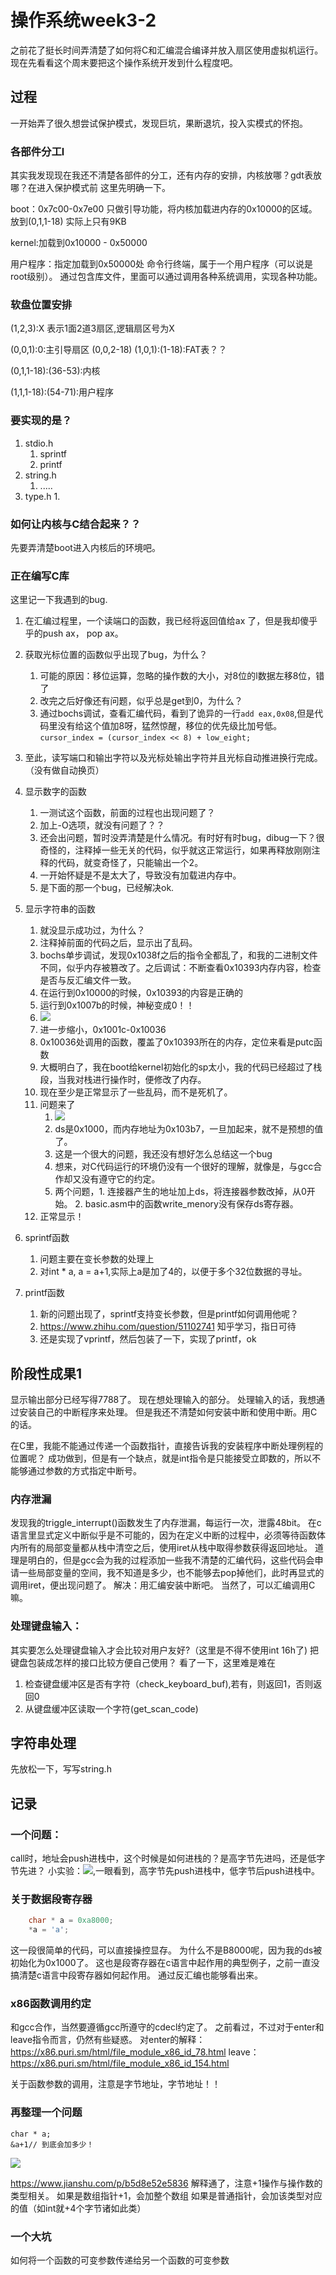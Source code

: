 # 操作系统week3-2

之前花了挺长时间弄清楚了如何将C和汇编混合编译并放入扇区使用虚拟机运行。
现在先看看这个周末要把这个操作系统开发到什么程度吧。

## 过程

一开始弄了很久想尝试保护模式，发现巨坑，果断退坑，投入实模式的怀抱。

### 各部件分工l

其实我发现现在我还不清楚各部件的分工，还有内存的安排，内核放哪？gdt表放哪？在进入保护模式前
这里先明确一下。

boot：0x7c00-0x7e00
    只做引导功能，将内核加载进内存的0x10000的区域。
    放到(0,1,1-18) 实际上只有9KB

kernel:加载到0x10000 - 0x50000

用户程序：指定加载到0x50000处
    命令行终端，属于一个用户程序（可以说是root级别）。
    通过包含库文件，里面可以通过调用各种系统调用，实现各种功能。

### 软盘位置安排

(1,2,3):X 表示1面2道3扇区,逻辑扇区号为X

(0,0,1):0:主引导扇区
(0,0,2-18)
(1,0,1):(1-18):FAT表？？

(0,1,1-18):(36-53):内核

(1,1,1-18):(54-71):用户程序

### 要实现的是？

1. stdio.h
    1. sprintf
    1. printf
1. string.h
    1. .....
1. type.h
    1. 

### 如何让内核与C结合起来？？

先要弄清楚boot进入内核后的环境吧。

### 正在编写C库

这里记一下我遇到的bug.

1. 在汇编过程里，一个读端口的函数，我已经将返回值给ax 了，但是我却傻乎乎的push ax， pop ax。
1. 获取光标位置的函数似乎出现了bug，为什么？
    1. 可能的原因：移位运算，忽略的操作数的大小，对8位的l数据左移8位，错了
    1. 改完之后好像还有问题，似乎总是get到0，为什么？
    1. 通过bochs调试，查看汇编代码，看到了诡异的一行`add eax,0x08`,但是代码里没有给这个值加8呀，猛然惊醒，移位的优先级比加号低。`cursor_index = (cursor_index << 8) + low_eight;`
1. 至此，读写端口和输出字符以及光标处输出字符并且光标自动推进换行完成。（没有做自动换页）


1. 显示数字的函数
    1. 一测试这个函数，前面的过程也出现问题了？
    1. 加上-O选项，就没有问题了？？
    1. 还会出问题，暂时没弄清楚是什么情况。有时好有时bug，dibug一下？很奇怪的，注释掉一些无关的代码，似乎就这正常运行，如果再释放刚刚注释的代码，就变奇怪了，只能输出一个2。
    1. 一开始怀疑是不是太大了，导致没有加载进内存中。
    1. 是下面的那一个bug，已经解决ok.

1. 显示字符串的函数
    1. 就没显示成功过，为什么？
    1. 注释掉前面的代码之后，显示出了乱码。
    1. bochs单步调试，发现0x1038f之后的指令全都乱了，和我的二进制文件不同，似乎内存被篡改了。之后调试：不断查看0x10393内存内容，检查是否与反汇编文件一致。
    1. 在运行到0x10000的时候，0x10393的内容是正确的
    1. 运行到0x1007b的时候，神秘变成0！！
    1. ![](https://i.loli.net/2018/03/24/5ab653c6c30ae.png)
    1. 进一步缩小，0x1001c-0x10036
    1. 0x10036处调用的函数，覆盖了0x10393所在的内存，定位来看是putc函数
    1. 大概明白了，我在boot给kernel初始化的sp太小，我的代码已经超过了栈段，当我对栈进行操作时，便修改了内存。
    1. 现在至少是正常显示了一些乱码，而不是死机了。
    1. 问题来了
        1. ![](https://i.loli.net/2018/03/24/5ab65a613971d.png)
        1. ds是0x1000，而内存地址为0x103b7，一旦加起来，就不是预想的值了。
        1. 这是一个很大的问题，我还没有想好怎么总结这一个bug
        1. 想来，对C代码运行的环境仍没有一个很好的理解，就像是，与gcc合作却又没有遵守它的约定。
        1. 两个问题，1. 连接器产生的地址加上ds，将连接器参数改掉，从0开始。  2. basic.asm中的函数write_menory没有保存ds寄存器。
    1. 正常显示！

1. sprintf函数
    1. 问题主要在变长参数的处理上
    1. 对int * a, a = a+1,实际上a是加了4的，以便于多个32位数据的寻址。

1. printf函数
    1. 新的问题出现了，sprintf支持变长参数，但是printf如何调用他呢？
    1. https://www.zhihu.com/question/51102741 知乎学习，指日可待
    1. 还是实现了vprintf，然后包装了一下，实现了printf，ok

## 阶段性成果1

显示输出部分已经写得7788了。
现在想处理输入的部分。
处理输入的话，我想通过安装自己的中断程序来处理。
但是我还不清楚如何安装中断和使用中断。用C的话。

在C里，我能不能通过传递一个函数指针，直接告诉我的安装程序中断处理例程的位置呢？
成功做到，但是有一个缺点，就是int指令是只能接受立即数的，所以不能够通过参数的方式指定中断号。

### 内存泄漏

发现我的triggle_interrupt()函数发生了内存泄漏，每运行一次，泄露48bit。
在c语言里显式定义中断似乎是不可能的，因为在定义中断的过程中，必须等待函数体内所有的局部变量都从栈中清空之后，使用iret从栈中取得参数获得返回地址。
道理是明白的，但是gcc会为我的过程添加一些我不清楚的汇编代码，这些代码会申请一些局部变量的空间，我不知道是多少，也不能够去pop掉他们，此时再显式的调用iret，便出现问题了。
解决：用汇编安装中断吧。
当然了，可以汇编调用C嘛。

### 处理键盘输入：

其实要怎么处理键盘输入才会比较对用户友好?（这里是不得不使用int 16h了)
把键盘包装成怎样的接口比较方便自己使用？
看了一下，这里难是难在
1. 检查键盘缓冲区是否有字符（check_keyboard_buf),若有，则返回1，否则返回0
1. 从键盘缓冲区读取一个字符(get_scan_code)


## 字符串处理

先放松一下，写写string.h

## 记录

### 一个问题：

call时，地址会push进栈中，这个时候是如何进栈的？是高字节先进吗，还是低字节先进？
小实验：![](https://i.loli.net/2018/03/24/5ab6170946f8b.png),一眼看到，高字节先push进栈中，低字节后push进栈中。


### 关于数据段寄存器

```c
    char * a = 0xa8000;
    *a = 'a';
```
这一段很简单的代码，可以直接操控显存。
为什么不是B8000呢，因为我的ds被初始化为0x1000了。
这也是段寄存器在c语言中起作用的典型例子，之前一直没搞清楚c语言中段寄存器如何起作用。
通过反汇编也能够看出来。

### x86函数调用约定

和gcc合作，当然要遵循gcc所遵守的cdecl约定了。
之前看过，不过对于enter和leave指令而言，仍然有些疑惑。
对enter的解释：https://x86.puri.sm/html/file_module_x86_id_78.html
leave：https://x86.puri.sm/html/file_module_x86_id_154.html

关于函数参数的调用，注意是字节地址，字节地址！！


### 再整理一个问题

```
char * a;
&a+1// 到底会加多少！
```
![](https://i.loli.net/2018/03/25/5ab71d37ab035.png)

https://www.jianshu.com/p/b5d8e52e5836
解释通了，注意+1操作与操作数的类型相关。
如果是数组指针+1，会加整个数组
如果是普通指针，会加该类型对应的值（如int就+4个字节诸如此类）


### 一个大坑

如何将一个函数的可变参数传递给另一个函数的可变参数